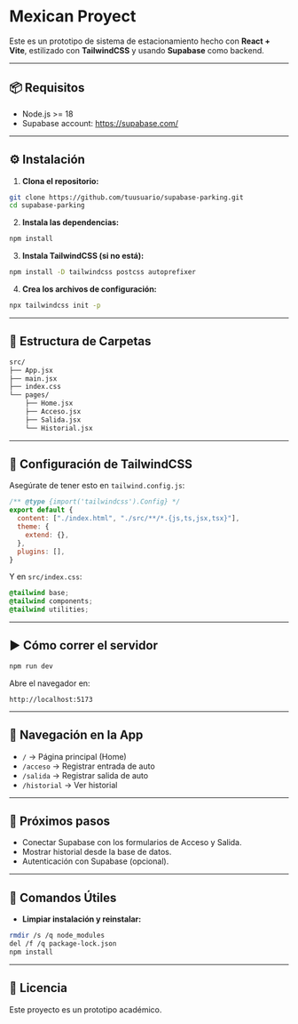 # Mexican Proyect

Este es un prototipo de sistema de estacionamiento hecho con **React + Vite**, estilizado con **TailwindCSS** y usando **Supabase** como backend.

---

## 📦 Requisitos

- Node.js >= 18
- Supabase account: https://supabase.com/

---

## ⚙️ Instalación

1. **Clona el repositorio:**

```bash
git clone https://github.com/tuusuario/supabase-parking.git
cd supabase-parking
```

2. **Instala las dependencias:**

```bash
npm install
```

3. **Instala TailwindCSS (si no está):**

```bash
npm install -D tailwindcss postcss autoprefixer
```

4. **Crea los archivos de configuración:**

```bash
npx tailwindcss init -p
```

---

## 📁 Estructura de Carpetas

```txt
src/
├── App.jsx
├── main.jsx
├── index.css
└── pages/
    ├── Home.jsx
    ├── Acceso.jsx
    ├── Salida.jsx
    └── Historial.jsx
```

---

## 🎨 Configuración de TailwindCSS

Asegúrate de tener esto en `tailwind.config.js`:

```js
/** @type {import('tailwindcss').Config} */
export default {
  content: ["./index.html", "./src/**/*.{js,ts,jsx,tsx}"],
  theme: {
    extend: {},
  },
  plugins: [],
}
```

Y en `src/index.css`:

```css
@tailwind base;
@tailwind components;
@tailwind utilities;
```

---

## ▶️ Cómo correr el servidor

```bash
npm run dev
```

Abre el navegador en:

```
http://localhost:5173
```

---

## 🔗 Navegación en la App

- `/` → Página principal (Home)
- `/acceso` → Registrar entrada de auto
- `/salida` → Registrar salida de auto
- `/historial` → Ver historial

---

## 🚀 Próximos pasos

- Conectar Supabase con los formularios de Acceso y Salida.
- Mostrar historial desde la base de datos.
- Autenticación con Supabase (opcional).

---

## 🧪 Comandos Útiles

- **Limpiar instalación y reinstalar:**

```bash
rmdir /s /q node_modules
del /f /q package-lock.json
npm install
```

---

## 📄 Licencia

Este proyecto es un prototipo académico.
